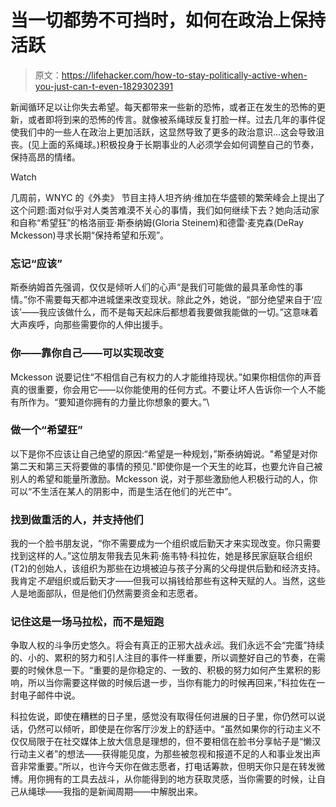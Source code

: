# 当一切都势不可挡时，如何在政治上保持活跃

> 原文：<https://lifehacker.com/how-to-stay-politically-active-when-you-just-can-t-even-1829302391>

新闻循环足以让你失去希望。每天都带来一些新的恐怖，或者正在发生的恐怖的更新，或者即将到来的恐怖的传言。就像被系绳球反复打脸一样。过去几年的事件促使我们中的一些人在政治上更加活跃，这显然导致了更多的政治意识...这会导致沮丧。(见上面的系绳球。)积极投身于长期事业的人必须学会如何调整自己的节奏，保持高昂的情绪。

Watch

几周前，WNYC 的《外卖》 节目主持人坦齐纳·维加在华盛顿的繁荣峰会上提出了这个问题:面对似乎对人类苦难漠不关心的事情，我们如何继续下去？她向活动家和自称“希望狂”的格洛丽亚·斯泰纳姆(Gloria Steinem)和德雷·麦克森(DeRay Mckesson)寻求长期“保持希望和乐观”。

### 忘记“应该”

斯泰纳姆首先强调，仅仅是倾听人们的心声“是我们可能做的最具革命性的事情。”你不需要每天都冲进城堡来改变现状。除此之外，她说，“部分绝望来自于‘应该’——我应该做什么，而不是每天起床后都想着我要做我能做的一切。”这意味着大声疾呼，向那些需要你的人伸出援手。

### 你——靠你自己——可以实现改变

Mckesson 说要记住“不相信自己有权力的人才能维持现状。”如果你相信你的声音真的很重要，你会用它——以你能使用的任何方式。不要让坏人告诉你一个人不能有所作为。“要知道你拥有的力量比你想象的要大。”\

### 做一个“希望狂”

以下是你不应该让自己绝望的原因:“希望是一种规划，”斯泰纳姆说。"希望是对你第二天和第三天将要做的事情的预见."即使你是一个天生的屹耳，也要允许自己被别人的希望和能量所激励。Mckesson 说，对于那些激励他人积极行动的人，你可以“不生活在某人的阴影中，而是生活在他们的光芒中”。

### 找到做重活的人，并支持他们

我的一个脸书朋友说，“你不需要成为一个组织或后勤天才来实现改变。你只需要找到这样的人。”这位朋友带我去见朱莉·施韦特·科拉佐，她是移民家庭联合组织(T2)的创始人，该组织为那些在边境被迫与孩子分离的父母提供后勤和经济支持。我肯定*不是*组织或后勤天才——但我可以捐钱给那些有这种天赋的人。当然，这些人是地面部队，但是他们仍然需要资金和志愿者。

### 记住这是一场马拉松，而不是短跑

争取人权的斗争历史悠久。将会有真正的正邪大战*永远*。我们永远不会“完蛋”持续的、小的、累积的努力和引人注目的事件一样重要，所以调整好自己的节奏，在需要的时候休息一下。“重要的是你稳定的、一致的、积极的努力如何产生累积的影响，所以当你需要这样做的时候后退一步，当你有能力的时候再回来，”科拉佐在一封电子邮件中说。

科拉佐说，即使在糟糕的日子里，感觉没有取得任何进展的日子里，你仍然可以说话，仍然可以倾听，即使是在你客厅沙发上的舒适中。“虽然如果你的行动主义不仅仅局限于在社交媒体上放大信息是理想的，但不要相信在脸书分享帖子是“懒汉行动主义者”的想法——获得能见度，为那些被忽视和报道不足的人和事业发出声音非常重要。”所以，也许今天你在做志愿者，打电话筹款，但明天你只是在转发微博。用你拥有的工具去战斗，从你能得到的地方获取灵感，当你需要的时候，让自己从绳球——我指的是新闻周期——中解脱出来。